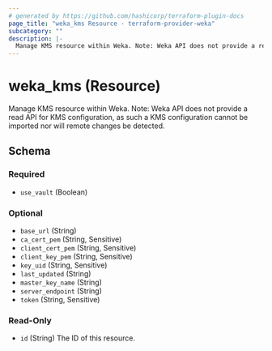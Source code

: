 ```yaml
---
# generated by https://github.com/hashicorp/terraform-plugin-docs
page_title: "weka_kms Resource - terraform-provider-weka"
subcategory: ""
description: |-
  Manage KMS resource within Weka. Note: Weka API does not provide a read API for KMS configuration, as such a KMS configuration cannot be imported nor will remote changes be detected.
---
```


# weka_kms (Resource)

Manage KMS resource within Weka. Note: Weka API does not provide a read API for KMS configuration, as such a KMS configuration cannot be imported nor will remote changes be detected.



<!-- schema generated by tfplugindocs -->
## Schema

### Required

- `use_vault` (Boolean)

### Optional

- `base_url` (String)
- `ca_cert_pem` (String, Sensitive)
- `client_cert_pem` (String, Sensitive)
- `client_key_pem` (String, Sensitive)
- `key_uid` (String, Sensitive)
- `last_updated` (String)
- `master_key_name` (String)
- `server_endpoint` (String)
- `token` (String, Sensitive)

### Read-Only

- `id` (String) The ID of this resource.


